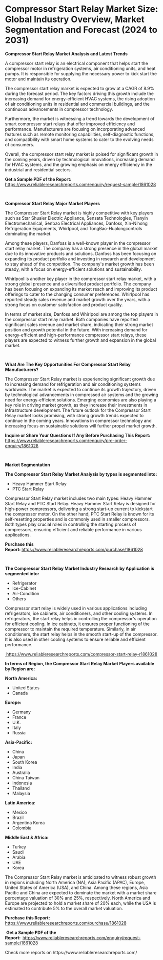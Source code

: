 <p><h1>Compressor Start Relay Market Size: Global Industry Overview, Market Segmentation and Forecast (2024 to 2031)</h1></p><p><strong>Compressor Start Relay Market Analysis and Latest Trends</strong></p>
<p><p>A compressor start relay is an electrical component that helps start the compressor motor in refrigeration systems, air conditioning units, and heat pumps. It is responsible for supplying the necessary power to kick start the motor and maintain its operation.</p><p>The compressor start relay market is expected to grow at a CAGR of 8.9% during the forecast period. The key factors driving this growth include the increasing demand for energy-efficient HVAC systems, the rising adoption of air conditioning units in residential and commercial buildings, and the continuous advancements in compressor technology.</p><p>Furthermore, the market is witnessing a trend towards the development of smart compressor start relays that offer improved efficiency and performance. Manufacturers are focusing on incorporating advanced features such as remote monitoring capabilities, self-diagnostic functions, and compatibility with smart home systems to cater to the evolving needs of consumers.</p><p>Overall, the compressor start relay market is poised for significant growth in the coming years, driven by technological innovations, increasing demand for HVAC systems, and the growing emphasis on energy efficiency in the industrial and residential sectors.</p></p>
<p><strong>Get a Sample PDF of the Report:&nbsp;</strong> <a href="https://www.reliableresearchreports.com/enquiry/request-sample/1861028">https://www.reliableresearchreports.com/enquiry/request-sample/1861028</a></p>
<p>&nbsp;</p>
<p><strong>Compressor Start Relay Major Market Players</strong></p>
<p><p>The Compressor Start Relay market is highly competitive with key players such as Star Shuaier Electric Appliance, Sensata Technologies, Tianyin Electromechanical, Senbao Electrical Appliances, Danfoss, Xin-Nihong Refrigeration Equipments, Whirlpool, and TongBao-Hualongcontrols dominating the market. </p><p>Among these players, Danfoss is a well-known player in the compressor start relay market. The company has a strong presence in the global market due to its innovative products and solutions. Danfoss has been focusing on expanding its product portfolio and investing in research and development to stay ahead of the competition. The company's market growth has been steady, with a focus on energy-efficient solutions and sustainability.</p><p>Whirlpool is another key player in the compressor start relay market, with a strong global presence and a diversified product portfolio. The company has been focusing on expanding its market reach and improving its product offerings to cater to the changing consumer preferences. Whirlpool has reported steady sales revenue and market growth over the years, with a strong focus on customer satisfaction and product quality.</p><p>In terms of market size, Danfoss and Whirlpool are among the top players in the compressor start relay market. Both companies have reported significant sales revenue and market share, indicating their strong market position and growth potential in the future. With increasing demand for energy-efficient and high-performance compressor start relays, these players are expected to witness further growth and expansion in the global market.</p></p>
<p>&nbsp;</p>
<p><strong>What Are The Key Opportunities For Compressor Start Relay Manufacturers?</strong></p>
<p><p>The Compressor Start Relay market is experiencing significant growth due to increasing demand for refrigeration and air conditioning systems worldwide. The market is expected to continue its growth trajectory, driven by technological advancements in compressed air systems and the growing need for energy-efficient solutions. Emerging economies are also playing a key role in driving market growth, as they increase their investments in infrastructure development. The future outlook for the Compressor Start Relay market looks promising, with strong growth trends expected to continue in the coming years. Innovations in compressor technology and increasing focus on sustainable solutions will further propel market growth.</p></p>
<p><strong>Inquire or Share Your Questions If Any Before Purchasing This Report:</strong> <a href="https://www.reliableresearchreports.com/enquiry/pre-order-enquiry/1861028">https://www.reliableresearchreports.com/enquiry/pre-order-enquiry/1861028</a></p>
<p>&nbsp;</p>
<p><strong>Market Segmentation</strong></p>
<p><strong>The Compressor Start Relay Market Analysis by types is segmented into:</strong></p>
<p><ul><li>Heavy Hammer Start Relay</li><li>PTC Start Relay</li></ul></p>
<p><p>Compressor Start Relay market includes two main types: Heavy Hammer Start Relay and PTC Start Relay. Heavy Hammer Start Relay is designed for high-power compressors, delivering a strong start-up current to kickstart the compressor motor. On the other hand, PTC Start Relay is known for its self-resetting properties and is commonly used in smaller compressors. Both types play crucial roles in controlling the starting process of compressors, ensuring efficient and reliable performance in various applications.</p></p>
<p><strong>Purchase this Report:&nbsp;</strong><a href="https://www.reliableresearchreports.com/purchase/1861028">https://www.reliableresearchreports.com/purchase/1861028</a></p>
<p>&nbsp;</p>
<p><strong>The Compressor Start Relay Market Industry Research by Application is segmented into:</strong></p>
<p><ul><li>Refrigerator</li><li>Ice-Cabinet</li><li>Air-Condition</li><li>Others</li></ul></p>
<p><p>Compressor start relay is widely used in various applications including refrigerators, ice cabinets, air conditioners, and other cooling systems. In refrigerators, the start relay helps in controlling the compressor's operation for efficient cooling. In ice cabinets, it ensures proper functioning of the compressor to maintain the required temperature. Similarly, in air conditioners, the start relay helps in the smooth start-up of the compressor. It is also used in other cooling systems to ensure reliable and efficient performance.</p></p>
<p><a href="https://www.reliableresearchreports.com/compressor-start-relay-r1861028">&nbsp;https://www.reliableresearchreports.com/compressor-start-relay-r1861028</a></p>
<p><strong>In terms of Region, the Compressor Start Relay Market Players available by Region are:</strong></p>
<p>
    <p> <strong> North America: </strong>
        <ul>
            <li>United States</li>
            <li>Canada</li>
        </ul>
        </p> 
    <p> <strong> Europe: </strong>
        <ul>
            <li>Germany</li>
            <li>France</li>
            <li>U.K.</li>
            <li>Italy</li>
            <li>Russia</li>
        </ul>
        </p> 
    <p> <strong> Asia-Pacific: </strong>
        <ul>
            <li>China</li>
            <li>Japan</li>
            <li>South Korea</li>
            <li>India</li>
            <li>Australia</li>
            <li>China Taiwan</li>
            <li>Indonesia</li>
            <li>Thailand</li>
            <li>Malaysia</li>
        </ul>
        </p> 
    <p> <strong> Latin America: </strong>
        <ul>
            <li>Mexico</li>
            <li>Brazil</li>
            <li>Argentina Korea</li>
            <li>Colombia</li>
        </ul>
        </p> 
    <p> <strong> Middle East & Africa: </strong>
        <ul>
            <li>Turkey</li>
            <li>Saudi</li>
            <li>Arabia</li>
            <li>UAE</li>
            <li>Korea</li>
        </ul>
    </p>
    </p>
<p><p>The Compressor Start Relay market is anticipated to witness robust growth in regions including North America (NA), Asia Pacific (APAC), Europe, United States of America (USA), and China. Among these regions, Asia Pacific and China are expected to dominate the market with a market share percentage valuation of 30% and 25%, respectively. North America and Europe are projected to hold a market share of 20% each, while the USA is estimated to contribute 5% to the overall market valuation.</p></p>
<p><strong>Purchase this Report: </strong><a href="https://www.reliableresearchreports.com/purchase/1861028">https://www.reliableresearchreports.com/purchase/1861028</a></p>
<p>&nbsp;<strong>Get a Sample PDF of the Report:&nbsp;&nbsp;</strong><a href="https://www.reliableresearchreports.com/enquiry/request-sample/1861028">https://www.reliableresearchreports.com/enquiry/request-sample/1861028</a></p>
<p><strong></strong></p>
<p>Check more reports on https://www.reliableresearchreports.com/</p>